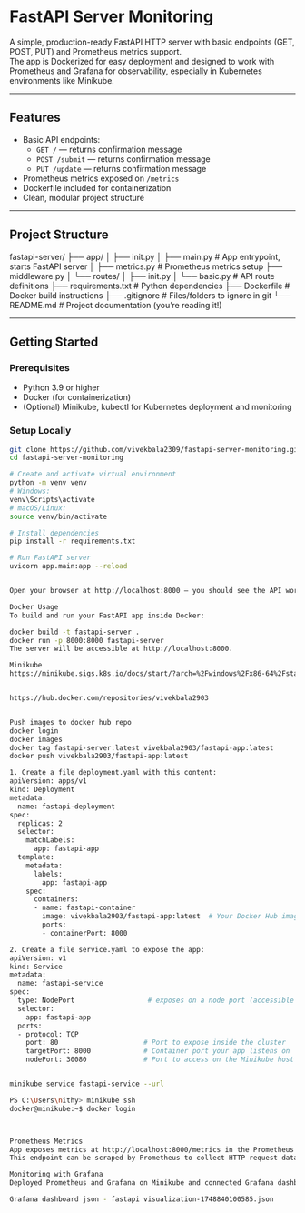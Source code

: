 # FastAPI Server Monitoring

A simple, production-ready FastAPI HTTP server with basic endpoints (GET, POST, PUT) and Prometheus metrics support.  
The app is Dockerized for easy deployment and designed to work with Prometheus and Grafana for observability, especially in Kubernetes environments like Minikube.

---

## Features

- Basic API endpoints:
  - `GET /` — returns confirmation message  
  - `POST /submit` — returns confirmation message  
  - `PUT /update` — returns confirmation message  
- Prometheus metrics exposed on `/metrics`  
- Dockerfile included for containerization  
- Clean, modular project structure  

---

## Project Structure

fastapi-server/
├── app/
│ ├── init.py
│ ├── main.py # App entrypoint, starts FastAPI server
│ ├── metrics.py # Prometheus metrics setup
  ├── middleware.py 
│ └── routes/
│ ├── init.py
│ └── basic.py # API route definitions
├── requirements.txt # Python dependencies
├── Dockerfile # Docker build instructions
├── .gitignore # Files/folders to ignore in git
└── README.md # Project documentation (you’re reading it!)


---

## Getting Started

### Prerequisites

- Python 3.9 or higher  
- Docker (for containerization)  
- (Optional) Minikube, kubectl for Kubernetes deployment and monitoring  

### Setup Locally

```bash
git clone https://github.com/vivekbala2309/fastapi-server-monitoring.git
cd fastapi-server-monitoring

# Create and activate virtual environment
python -m venv venv
# Windows:
venv\Scripts\activate
# macOS/Linux:
source venv/bin/activate

# Install dependencies
pip install -r requirements.txt

# Run FastAPI server
uvicorn app.main:app --reload


Open your browser at http://localhost:8000 — you should see the API working.

Docker Usage
To build and run your FastAPI app inside Docker:

docker build -t fastapi-server .
docker run -p 8000:8000 fastapi-server
The server will be accessible at http://localhost:8000.

Minikube
https://minikube.sigs.k8s.io/docs/start/?arch=%2Fwindows%2Fx86-64%2Fstable%2F.exe+download


https://hub.docker.com/repositories/vivekbala2903


Push images to docker hub repo
docker login
docker images
docker tag fastapi-server:latest vivekbala2903/fastapi-app:latest
docker push vivekbala2903/fastapi-app:latest

1. Create a file deployment.yaml with this content:
apiVersion: apps/v1
kind: Deployment
metadata:
  name: fastapi-deployment
spec:
  replicas: 2
  selector:
    matchLabels:
      app: fastapi-app
  template:
    metadata:
      labels:
        app: fastapi-app
    spec:
      containers:
      - name: fastapi-container
        image: vivekbala2903/fastapi-app:latest  # Your Docker Hub image
        ports:
        - containerPort: 8000

2. Create a file service.yaml to expose the app:
apiVersion: v1
kind: Service
metadata:
  name: fastapi-service
spec:
  type: NodePort                  # exposes on a node port (accessible from localhost in Minikube)
  selector:
    app: fastapi-app
  ports:
  - protocol: TCP
    port: 80                     # Port to expose inside the cluster
    targetPort: 8000             # Container port your app listens on
    nodePort: 30080              # Port to access on the Minikube host


minikube service fastapi-service --url

PS C:\Users\nithy> minikube ssh
docker@minikube:~$ docker login



Prometheus Metrics
App exposes metrics at http://localhost:8000/metrics in the Prometheus format.
This endpoint can be scraped by Prometheus to collect HTTP request data.

Monitoring with Grafana
Deployed Prometheus and Grafana on Minikube and connected Grafana dashboards to the Prometheus metrics endpoint for observability.

Grafana dashboard json - fastapi visualization-1748840100585.json





